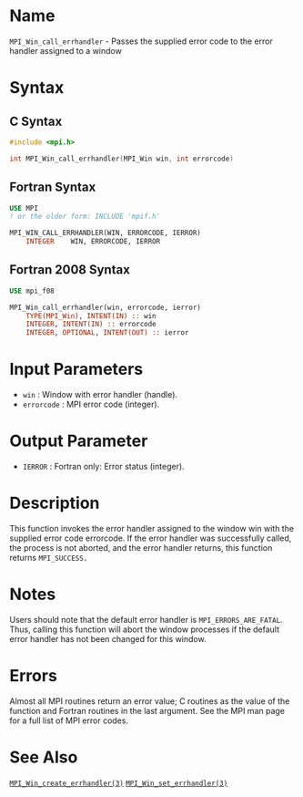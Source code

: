 # Name

`MPI_Win_call_errhandler` - Passes the supplied error code to the
error handler assigned to a window

# Syntax

## C Syntax

```c
#include <mpi.h>

int MPI_Win_call_errhandler(MPI_Win win, int errorcode)
```

## Fortran Syntax

```fortran
USE MPI
! or the older form: INCLUDE 'mpif.h'

MPI_WIN_CALL_ERRHANDLER(WIN, ERRORCODE, IERROR)
    INTEGER    WIN, ERRORCODE, IERROR
```

## Fortran 2008 Syntax

```fortran
USE mpi_f08

MPI_Win_call_errhandler(win, errorcode, ierror)
    TYPE(MPI_Win), INTENT(IN) :: win
    INTEGER, INTENT(IN) :: errorcode
    INTEGER, OPTIONAL, INTENT(OUT) :: ierror
```


# Input Parameters

* `win` : Window with error handler (handle).
* `errorcode` : MPI error code (integer).

# Output Parameter

* `IERROR` : Fortran only: Error status (integer).

# Description

This function invokes the error handler assigned to the window win
with the supplied error code errorcode. If the error handler was
successfully called, the process is not aborted, and the error handler
returns, this function returns `MPI_SUCCESS.`

# Notes

Users should note that the default error handler is
`MPI_ERRORS_ARE_FATAL`. Thus, calling this function will abort the window
processes if the default error handler has not been changed for this
window.

# Errors

Almost all MPI routines return an error value; C routines as the value
of the function and Fortran routines in the last argument.
See the MPI man page for a full list of MPI error codes.

# See Also

[`MPI_Win_create_errhandler(3)`](./?file=MPI_Win_create_errhandler.md)
[`MPI_Win_set_errhandler(3)`](./?file=MPI_Win_set_errhandler.md)
